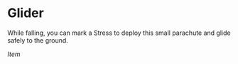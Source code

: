 # Glider

While falling, you can mark a Stress to deploy this small parachute and glide safely to the ground.

*Item*
